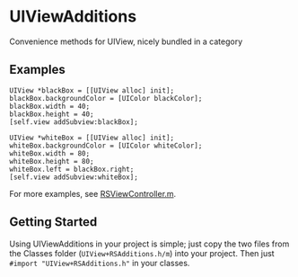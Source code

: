 UIViewAdditions
===============

Convenience methods for UIView, nicely bundled in a category


## Examples

    UIView *blackBox = [[UIView alloc] init];
    blackBox.backgroundColor = [UIColor blackColor];
    blackBox.width = 40;
    blackBox.height = 40;
    [self.view addSubview:blackBox];
    
    UIView *whiteBox = [[UIView alloc] init];
    whiteBox.backgroundColor = [UIColor whiteColor];
    whiteBox.width = 80;
    whiteBox.height = 80;
    whiteBox.left = blackBox.right;
    [self.view addSubview:whiteBox];

For more examples, see [RSViewController.m](https://github.com/joshuatbrown/UIViewAdditions/blob/master/UIViewAdditions/RSViewController.m).


## Getting Started

Using UIViewAdditions in your project is simple; just copy the two files from the Classes folder (`UIView+RSAdditions.h/m`) into your project. Then just `#import "UIView+RSAdditions.h"` in your classes.
